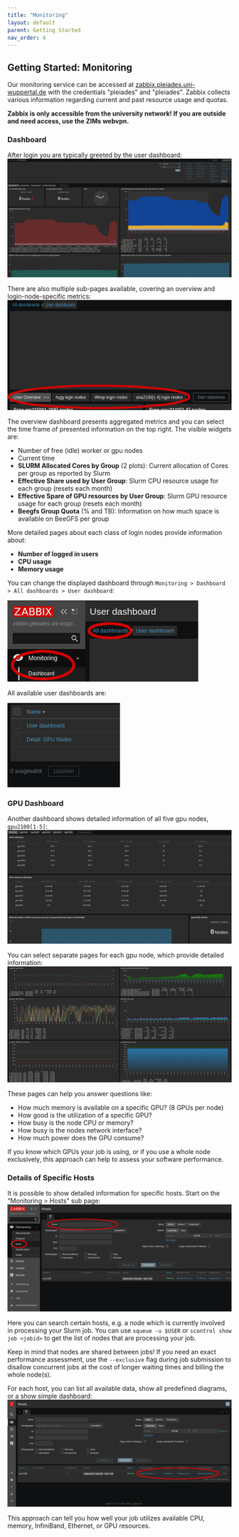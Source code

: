 ```yaml
---
title: "Monitoring"
layout: default
parent: Getting Started
nav_order: 4
---
```


## Getting Started: Monitoring
Our monitoring service can be accessed at [zabbix.pleiades.uni-wuppertal.de](https://zabbix.pleiades.uni-wuppertal.de/) with the credentials "pleiades" and "pleiades".
Zabbix collects various information regarding current and past resource usage and quotas.

**Zabbix is only accessible from the university network! If you are outside and need access, use the ZIMs webvpn.**


### Dashboard
After login you are typically greeted by the user dashboard:
[![Dashboard overview](../assets/img/zabbix/user_dashboard.jpg)](../assets/img/zabbix/user_dashboard.jpg)

There are also multiple sub-pages available, covering an overview and login-node-specific metrics:
[![Dashboard overview](../assets/img/zabbix/dashboard_pages.jpg)](../assets/img/zabbix/dashboard_pages.jpg)

The overview dashboard presents aggregated metrics and you can select the time frame of presented information on the top right.
The visible widgets are:
* Number of free (idle) worker or gpu nodes
* Current time
* **SLURM Allocated Cores by Group** (2 plots): Current allocation of Cores per group as reported by Slurm
* **Effective Share used by User Group**: Slurm CPU resource usage for each group (resets each month)
* **Effective Spare of GPU resources by User Group**: Slurm GPU resource usage for each group (resets each month)
* **Beegfs Group Quota** (% and TB): Information on how much space is available on BeeGFS per group

More detailed pages about each class of login nodes provide information about:
* **Number of logged in users**
* **CPU usage**
* **Memory usage**

You can change the displayed dashboard through `Monitoring > Dashboard > All dashboards > User dashboard`:

[![Dashboard overview](../assets/img/zabbix/dashboard.jpg)](../assets/img/zabbix/dashboard.jpg)

All available user dashboards are:

[![Dashboard overview](../assets/img/zabbix/available_dashboards.jpg)](../assets/img/zabbix/available_dashboards.jpg)


### GPU Dashboard
Another dashboard shows detailed information of all five gpu nodes, `gpu2100[1-5]`:
[![Dashboard overview](../assets/img/zabbix/gpu_dashboard.jpg)](../assets/img/zabbix/gpu_dashboard.jpg)

You can select separate pages for each gpu node, which provide detailed information:
[![Dashboard overview](../assets/img/zabbix/gpu_dashboard_detail.jpg)](../assets/img/zabbix/gpu_dashboard_detail.jpg)

These pages can help you answer questions like:
* How much memory is available on a specific GPU? (8 GPUs per node)
* How good is the utilization of a specific GPU?
* How busy is the node CPU or memory?
* How busy is the nodes network interface?
* How much power does the GPU consume?

If you know which GPUs your job is using, or if you use a whole node exclusively, this approach can help to assess your software performance.


### Details of Specific Hosts
It is possible to show detailed information for specific hosts.
Start on the "Monitoring > Hosts" sub page:
[![Host overview](../assets/img/zabbix/host_info_1.png)](../assets/img/zabbix/host_info_1.png)

Here you can search certain hosts, e.g. a node which is currently involved in processing your Slurm job.
You can use `squeue -u $USER` or `scontrol show job <jobid>` to get the list of nodes that are processing your job.

Keep in mind that nodes are shared between jobs!
If you need an exact performance assessment, use the `--exclusive` flag during job submission to disallow concurrent jobs at the cost of longer waiting times and billing the whole node(s).

For each host, you can list all available data, show all predefined diagrams, or a show simple dashboard:
[![Host options](../assets/img/zabbix/host_info_2.png)](../assets/img/zabbix/host_info_2.png)

This approach can tell you how well your job utilizes available CPU, memory, InfiniBand, Ethernet, or GPU resources.
